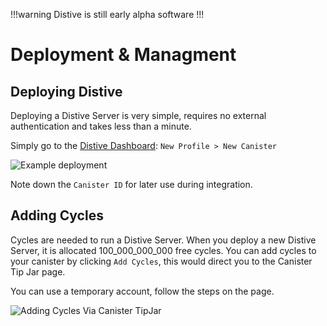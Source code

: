!!!warning
Distive is still early alpha software
!!!
# Deployment & Managment

## Deploying Distive
Deploying a Distive Server is very simple, requires no external authentication and takes less than a minute.

Simply go to the [Distive Dashboard](https://dashboard.distive.com): 
`New Profile > New Canister`

<img src="https://imgur.com/xgv3c3W.png" alt="Example deployment" />

Note down the `Canister ID` for later use during integration.

## Adding Cycles
Cycles are needed to run a Distive Server. When you deploy a new Distive Server, it is allocated 100_000_000_000 free cycles. You can add cycles to your canister by clicking `Add Cycles`, this would direct you to the Canister Tip Jar page.

You can use a temporary account, follow the steps on the page.


<img src="https://imgur.com/HTbmFsY.png" alt="Adding Cycles Via Canister TipJar" />